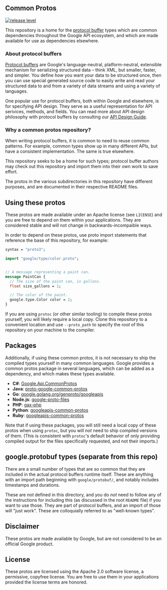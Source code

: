 ## Common Protos

[![release level](https://img.shields.io/badge/release%20level-general%20availability%20%28GA%29-brightgreen.svg?style&#x3D;flat)](https://cloud.google.com/terms/launch-stages)

This repository is a home for the [protocol buffer][protobuf] types which are
common dependencies throughout the Google API ecosystem, and which are made
available for use as dependencies elsewhere.

### About protocol buffers

[Protocol buffers][protobuf] are Google's language-neutral, platform-neutral,
extensible mechanism for serializing structured data – think XML,
but smaller, faster, and simpler. You define how you want your data to be
structured once, then you can use special generated source code to easily
write and read your structured data to and from a variety of data streams
and using a variety of languages.

One popular use for protocol buffers, both within Google and elsewhere,
is for specifying API design. They serve as a useful representation for
API serivices, methods, and fields. You can read more about API design
philosophy with protocol buffers by consulting our
[API Design Guide][api-style].

  [api-style]: https://cloud.google.com/apis/design/
  [protobuf]: https://developers.google.com/protocol-buffers/

### Why a common protos repository?

When writing protocol buffers, it is common to need to reuse common patterns.
For example, common types show up in many different APIs, but have
a consistent implementation. The same is true elsewhere.

This repository seeks to be a home for such types; protocol buffer authors
may check out this repository and import them into their own work to save
effort.

The protos in the various subdirectories in this repository have different
purposes, and are documented in their respective README files.

## Using these protos

These protos are made available under an Apache license (see `LICENSE`) and
you are free to depend on them within your applications. They are
considered stable and will not change in backwards-incompaible ways.

In order to depend on these protos, use proto import statements that
reference the base of this repository, for example:

```protobuf
syntax = "proto3";

import "google/type/color.proto";


// A message representing a paint can.
message PaintCan {
  // The size of the paint can, in gallons.
  float size_gallons = 1;

  // The color of the paint.
  google.type.Color color = 2;
}
```

If you are using `protoc` (or other similar tooling) to compile these
protos yourself, you will likely require a local copy. Clone this repository
to a convenient location and use `--proto_path` to specify the _root_ of
this repository on your machine to the compiler.

## Packages

Additionally, if using these common protos, it is not necessary to ship
the compiled types yourself in many common languages. Google provides
a common protos package in several languages, which can be added as a
dependency, and which makes these types available.

  * **C#**: [Google.Api.CommonProtos](https://www.nuget.org/packages/Google.Api.CommonProtos/)
  * **Java**: [proto-google-common-protos](https://mvnrepository.com/artifact/com.google.api.grpc/proto-google-common-protos)
  * **Go**: [google.golang.org/genproto/googleapis]()
  * **Node.js**: [google-proto-files](https://www.npmjs.com/package/google-proto-files)
  * **PHP**: [gax-php](https://github.com/googleapis/gax-php)
  * **Python**: [googleapis-common-protos](https://pypi.org/project/googleapis-common-protos/)
  * **Ruby**: [googleapis-common-protos](https://rubygems.org/gems/googleapis-common-protos/versions/1.3.5)

Note that if using these packages, you will still need a local copy of
these protos when using `protoc`, but you will _not_ need to ship compiled
versions of them. (This is consistent with `protoc`'s default behavior of
only providing compiled output for the files specifically requested, and not
their imports.)

## google.protobuf types (separate from this repo)

There are a small number of types that are _so_ common that they are
included in the actual protocol buffers runtime itself.
These are anything with an import path beginning with `google/protobuf/`,
and notably includes timestamps and durations.

These are _not_ defined in this directory, and you do _not_ need to follow
any of the instructions for including this (as discussed in the root `README`
file) if you want to use those. They are part of protocol buffers, and
an import of those will "just work". These are colloquially referred to
as "well-known types".

## Disclaimer

These protos are made available by Google, but are not considered to be an
official Google product.

## License

These protos are licensed using the Apache 2.0 software license, a permissive,
copyfree license. You are free to use them in your applications provided
the license terms are honored.
